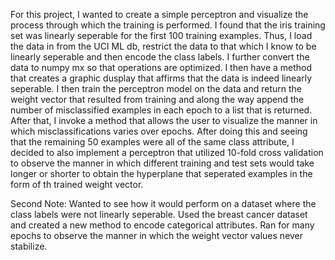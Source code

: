 For this project, I wanted to create a simple perceptron and visualize the process through which the training is performed. I found that the iris training set was linearly seperable for the first 100 training examples. Thus, I load the data in from the UCI ML db, restrict the data to that which I know to be linearly seperable and then encode the class labels. I further convert the data to numpy mx so that operations are optimized. I then have a method that creates a graphic dusplay that affirms that the data is indeed linearly seperable. I then train the perceptron model on the data and return the weight vector that resulted from training and along the way append the number of misclassified examples in each epoch to a list that is returned. After that, I invoke a method that allows the user to visualize the manner in which misclassifications varies over epochs. After doing this and seeing that the remaining 50 examples were all of the same class attribute, I decided to also implement a perceptron that utilized 10-fold cross validation to observe the manner in which different training and test sets would take longer or shorter to obtain the hyperplane that seperated examples in the form of th trained weight vector.

Second Note: Wanted to see how it would perform on a dataset where the class labels were not linearly seperable. Used the breast cancer dataset and created a new method to encode categorical attributes. Ran for many epochs to observe the manner in which the weight vector values never stabilize.

